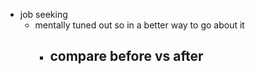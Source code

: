 - job seeking
	- mentally tuned out so in a better way to go about it
		- compare before vs after
			-